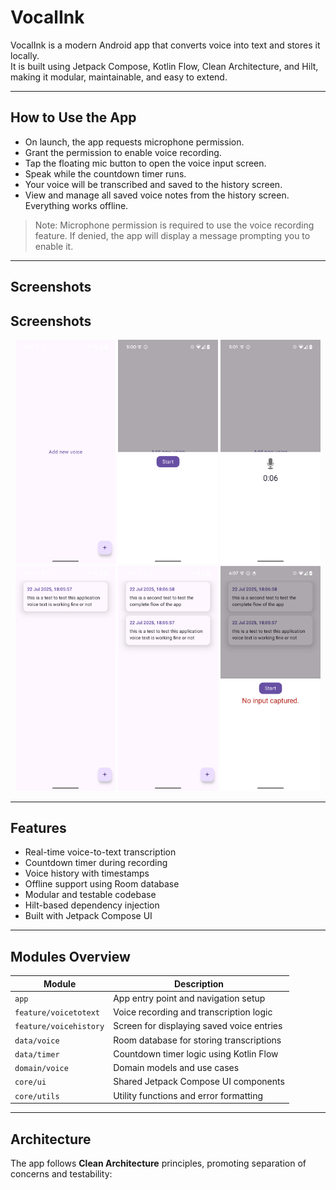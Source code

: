 # VocalInk

VocalInk is a modern Android app that converts voice into text and stores it locally.  
It is built using Jetpack Compose, Kotlin Flow, Clean Architecture, and Hilt, making it modular, maintainable, and easy to extend.

---

## How to Use the App

- On launch, the app requests microphone permission.
- Grant the permission to enable voice recording.
- Tap the floating mic button to open the voice input screen.
- Speak while the countdown timer runs.
- Your voice will be transcribed and saved to the history screen.
- View and manage all saved voice notes from the history screen. Everything works offline.

> Note: Microphone permission is required to use the voice recording feature. If denied, the app will display a message prompting you to enable it.

---

## Screenshots

## Screenshots

<p align="center">
  <img src="screenshots/1.png" width="160"/>
  <img src="screenshots/2.png" width="160"/>
  <img src="screenshots/3.png" width="160"/>
  <img src="screenshots/4.png" width="160"/>
  <img src="screenshots/5.png" width="160"/>
  <img src="screenshots/6.png" width="160"/>
</p>

---

## Features

- Real-time voice-to-text transcription
- Countdown timer during recording
- Voice history with timestamps
- Offline support using Room database
- Modular and testable codebase
- Hilt-based dependency injection
- Built with Jetpack Compose UI

---

## Modules Overview

| Module                   | Description                                     |
|--------------------------|-------------------------------------------------|
| `app`                    | App entry point and navigation setup            |
| `feature/voicetotext`    | Voice recording and transcription logic         |
| `feature/voicehistory`   | Screen for displaying saved voice entries       |
| `data/voice`             | Room database for storing transcriptions        |
| `data/timer`             | Countdown timer logic using Kotlin Flow         |
| `domain/voice`           | Domain models and use cases                     |
| `core/ui`                | Shared Jetpack Compose UI components            |
| `core/utils`             | Utility functions and error formatting          |

---

## Architecture

The app follows **Clean Architecture** principles, promoting separation of concerns and testability:
